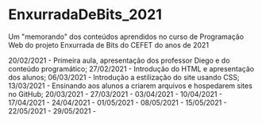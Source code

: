 # EnxurradaDeBits_2021
Um "memorando" dos conteúdos aprendidos no curso de Programação Web do projeto Enxurrada de Bits do CEFET do anos de 2021

20/02/2021 - Primeira aula, apresentação dos professor Diego e do conteúdo programático;
27/02/2021 - Introdução do HTML e apresentação dos alunos;
06/03/2021 - Introdução a estilização do site usando CSS;
13/03/2021 - Ensinando aos alunos a criarem arquivos e hospedarem sites no GitHub;
20/03/2021 - 
27/03/2021 - 
03/04/2021 - 
10/04/2021 - 
17/04/2021 - 
24/04/2021 - 
01/05/2021 - 
08/05/2021 - 
15/05/2021 - 
22/05/2021 - 
29/05/2021 - 
